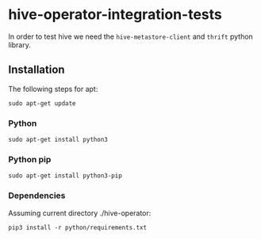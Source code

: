 # hive-operator-integration-tests

In order to test hive we need the `hive-metastore-client` and `thrift` python library.

## Installation

The following steps for apt:

`sudo apt-get update`

### Python

`sudo apt-get install python3`

### Python pip

`sudo apt-get install python3-pip`

### Dependencies

Assuming current directory ./hive-operator:

`pip3 install -r python/requirements.txt`
